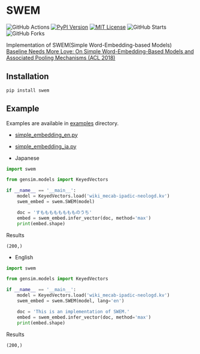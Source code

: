 # SWEM
![GitHub Actions](https://github.com/yutayamazaki/swem/workflows/build/badge.svg)
[![PyPI Version](https://img.shields.io/pypi/v/swem.svg)](https://pypi.org/project/swem/)
[![MIT License](http://img.shields.io/badge/license-MIT-blue.svg?style=flat)](LICENSE)
![GitHub Starts](https://img.shields.io/github/stars/yutayamazaki/swem.svg?style=social)
![GitHub Forks](https://img.shields.io/github/forks/yutayamazaki/swem.svg?style=social)

Implementation of SWEM(Simple Word-Embedding-based Models)  
[Baseline Needs More Love: On Simple Word-Embedding-Based Models and Associated Pooling Mechanisms (ACL 2018)](https://arxiv.org/abs/1805.09843)

## Installation

```shell
pip install swem
```

## Example

Examples are available in [examples](https://github.com/yutayamazaki/swem/tree/master/examples) directory.  

- [simple_embedding_en.py](https://github.com/yutayamazaki/swem/blob/master/examples/simple_embedding_en.py)
- [simple_embedding_ja.py](https://github.com/yutayamazaki/swem/blob/master/examples/simple_embedding_ja.py)

- Japanese

```python example.py
import swem

from gensim.models import KeyedVectors

if __name__ == '__main__':
    model = KeyedVectors.load('wiki_mecab-ipadic-neologd.kv')
    swem_embed = swem.SWEM(model)

    doc = 'すもももももももものうち'
    embed = swem_embed.infer_vector(doc, method='max')
    print(embed.shape)
```

Results
```shell
(200,)
```

- English

```python example.py
import swem

from gensim.models import KeyedVectors

if __name__ == '__main__':
    model = KeyedVectors.load('wiki_mecab-ipadic-neologd.kv')
    swem_embed = swem.SWEM(model, lang='en')

    doc = 'This is an implementation of SWEM.'
    embed = swem_embed.infer_vector(doc, method='max')
    print(embed.shape)
```

Results
```shell
(200,)
```
